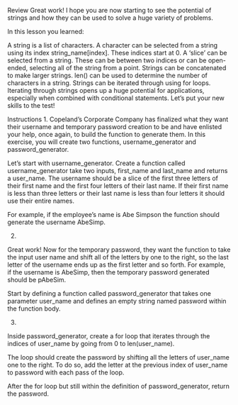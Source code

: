 Review
Great work! I hope you are now starting to see the potential of strings and how they can be used to solve a huge variety of problems.

In this lesson you learned:

A string is a list of characters.
A character can be selected from a string using its index string_name[index]. These indices start at 0.
A ‘slice’ can be selected from a string. These can be between two indices or can be open-ended, selecting all of the string from a point.
Strings can be concatenated to make larger strings.
len() can be used to determine the number of characters in a string.
Strings can be iterated through using for loops.
Iterating through strings opens up a huge potential for applications, especially when combined with conditional statements.
Let’s put your new skills to the test!

Instructions
1.
Copeland’s Corporate Company has finalized what they want their username and temporary password creation to be and have enlisted your help, once again, to build the function to generate them. In this exercise, you will create two functions, username_generator and password_generator.

Let’s start with username_generator. Create a function called username_generator take two inputs, first_name and last_name and returns a user_name. The username should be a slice of the first three letters of their first name and the first four letters of their last name. If their first name is less than three letters or their last name is less than four letters it should use their entire names.

For example, if the employee’s name is Abe Simpson the function should generate the username AbeSimp.

2.
Great work! Now for the temporary password, they want the function to take the input user name and shift all of the letters by one to the right, so the last letter of the username ends up as the first letter and so forth. For example, if the username is AbeSimp, then the temporary password generated should be pAbeSim.

Start by defining a function called password_generator that takes one parameter user_name and defines an empty string named password within the function body.

3.
Inside password_generator, create a for loop that iterates through the indices of user_name by going from 0 to len(user_name).

The loop should create the password by shifting all the letters of user_name one to the right. To do so, add the letter at the previous index of user_name to password with each pass of the loop.

After the for loop but still within the definition of password_generator, return the password.
